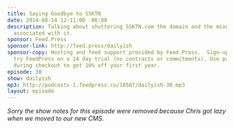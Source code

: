 ```yaml
---
title: Saying Goodbye to SSKTN
date: 2014-08-14 12:11:00 -06:00
description: Talking about shuttering SSKTN.com the domain and the mixed emotions
  associated with it.
sponsor: Feed.Press
sponsor-link: http://feed.press/dailyish
sponsor-copy: Hosting and feed support provided by Feed.Press.  Sign-up today and
  try FeedPress on a 14 day trial (no contracts or commitments). Use promo code "dailyish"
  during checkout to get 10% off your first year.
episode: 30
show: dailyish
mp3: http://podcasts-1.feedpress.co/10587/dailyish-30.mp3
layout: episode
---
```


<em>Sorry the show notes for this episode were removed because Chris got lazy when we moved to our new CMS</em>.
